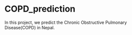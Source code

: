 # COPD_prediction
In this project, we predict the Chronic Obstructive Pulmonary Disease(COPD) in Nepal.

